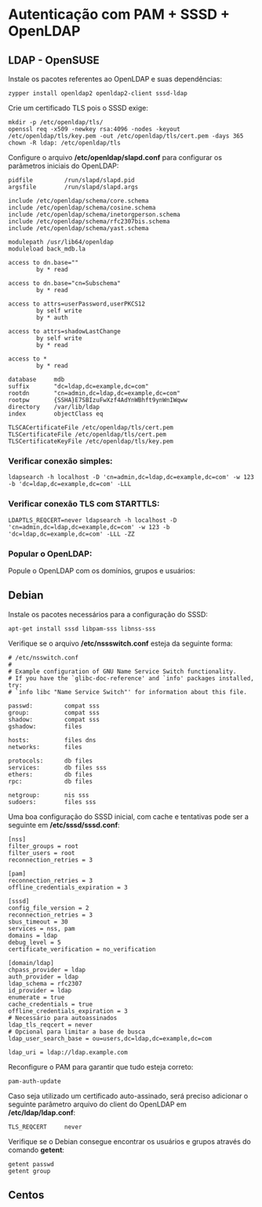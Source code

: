# Autenticação com PAM + SSSD + OpenLDAP

## LDAP - OpenSUSE

Instale os pacotes referentes ao OpenLDAP e suas dependências:

```
zypper install openldap2 openldap2-client sssd-ldap
```

Crie um certificado TLS pois o SSSD exige:

```
mkdir -p /etc/openldap/tls/
openssl req -x509 -newkey rsa:4096 -nodes -keyout /etc/openldap/tls/key.pem -out /etc/openldap/tls/cert.pem -days 365
chown -R ldap: /etc/openldap/tls
```

Configure o arquivo **/etc/openldap/slapd.conf** para configurar os parâmetros iniciais do OpenLDAP:

```
pidfile         /run/slapd/slapd.pid
argsfile        /run/slapd/slapd.args

include /etc/openldap/schema/core.schema
include /etc/openldap/schema/cosine.schema
include /etc/openldap/schema/inetorgperson.schema
include /etc/openldap/schema/rfc2307bis.schema
include /etc/openldap/schema/yast.schema

modulepath /usr/lib64/openldap
moduleload back_mdb.la

access to dn.base=""
        by * read

access to dn.base="cn=Subschema"
        by * read

access to attrs=userPassword,userPKCS12
        by self write
        by * auth

access to attrs=shadowLastChange
        by self write
        by * read

access to *
        by * read

database     mdb
suffix       "dc=ldap,dc=example,dc=com"
rootdn       "cn=admin,dc=ldap,dc=example,dc=com"
rootpw       {SSHA}E7SBIzuFwXzf4AdYnWBhft9ynWnIWqww
directory    /var/lib/ldap
index        objectClass eq

TLSCACertificateFile /etc/openldap/tls/cert.pem
TLSCertificateFile /etc/openldap/tls/cert.pem
TLSCertificateKeyFile /etc/openldap/tls/key.pem
```

### Verificar conexão simples:

```
ldapsearch -h localhost -D 'cn=admin,dc=ldap,dc=example,dc=com' -w 123 -b 'dc=ldap,dc=example,dc=com' -LLL
```

### Verificar conexão TLS com STARTTLS:

```
LDAPTLS_REQCERT=never ldapsearch -h localhost -D 'cn=admin,dc=ldap,dc=example,dc=com' -w 123 -b 'dc=ldap,dc=example,dc=com' -LLL -ZZ
```

### Popular o OpenLDAP:

Popule o OpenLDAP com os domínios, grupos e usuários:

## Debian

Instale os pacotes necessários para a configuração do SSSD:

```
apt-get install sssd libpam-sss libnss-sss 
```

Verifique se o arquivo **/etc/nssswitch.conf** esteja da seguinte forma:

```
# /etc/nsswitch.conf
#
# Example configuration of GNU Name Service Switch functionality.
# If you have the `glibc-doc-reference' and `info' packages installed, try:
# `info libc "Name Service Switch"' for information about this file.

passwd:         compat sss
group:          compat sss
shadow:         compat sss
gshadow:        files

hosts:          files dns
networks:       files

protocols:      db files
services:       db files sss
ethers:         db files
rpc:            db files

netgroup:       nis sss
sudoers:        files sss
```

Uma boa configuração do SSSD inicial, com cache e tentativas pode ser a seguinte em **/etc/sssd/sssd.conf**:

```
[nss] 
filter_groups = root 
filter_users = root 
reconnection_retries = 3 

[pam] 
reconnection_retries = 3 
offline_credentials_expiration = 3 

[sssd] 
config_file_version = 2 
reconnection_retries = 3 
sbus_timeout = 30 
services = nss, pam 
domains = ldap 
debug_level = 5 
certificate_verification = no_verification

[domain/ldap] 
chpass_provider = ldap 
auth_provider = ldap 
ldap_schema = rfc2307 
id_provider = ldap 
enumerate = true 
cache_credentials = true
offline_credentials_expiration = 3
# Necessário para autoassinados
ldap_tls_reqcert = never
# Opcional para limitar a base de busca
ldap_user_search_base = ou=users,dc=ldap,dc=example,dc=com

ldap_uri = ldap://ldap.example.com
```

Reconfigure o PAM para garantir que tudo esteja correto:

```
pam-auth-update
```

Caso seja utilizado um certificado auto-assinado, será preciso adicionar o seguinte parâmetro arquivo do client do OpenLDAP em **/etc/ldap/ldap.conf**:

```
TLS_REQCERT     never
```

Verifique se o Debian consegue encontrar os usuários e grupos através do comando **getent**:

```
getent passwd
getent group
```

## Centos
